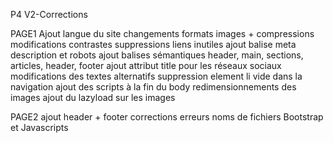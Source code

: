 P4 V2-Corrections


PAGE1
Ajout langue du site
changements formats images + compressions
modifications contrastes
suppressions liens inutiles
ajout balise meta description et robots
ajout balises sémantiques header, main, sections, articles, header, footer
ajout attribut title pour les réseaux sociaux
modifications des textes alternatifs
suppression element li vide dans la navigation
ajout des scripts à la fin du body
redimensionnements des images
ajout du lazyload sur les images



PAGE2
ajout header + footer
corrections erreurs noms de fichiers Bootstrap et Javascripts
